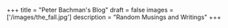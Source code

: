 +++
title = "Peter Bachman's Blog"
draft = false
images = ['/images/the_fall.jpg']
description = "Random Musings and Writings"
+++